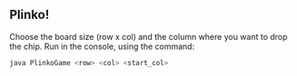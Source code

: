 ## Plinko!

Choose the board size (row x col) and the column where you want to drop the chip.
Run in the console, using the command:

```bash
java PlinkoGame <row> <col> <start_col>
```

